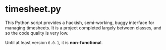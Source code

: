 # timesheet.py

This Python script provides a hackish, semi-working, buggy interface
for managing timesheets. It is a project completed largely between
classes, and so the code quality is very low.

Until at least version `0.0.1`, it is **non-functional**.
